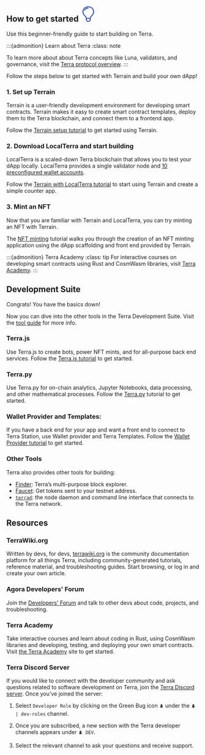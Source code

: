 ## How to get started <img src="/img/icon_innovation.svg" height="40px">

Use this beginner-friendly guide to start building on Terra. 

:::{admonition} Learn about Terra
:class: note

To learn more about about Terra concepts like Luna, validators, and governance, visit the [Terra protocol overview](../learn/protocol.md). 
:::


Follow the steps below to get started with Terrain and build your own dApp!

### 1. Set up Terrain

Terrain is a user-friendly development environment for developing smart contracts. Terrain makes it easy to create smart contract templates, deploy them to the Terra blockchain, and connect them to a frontend app.

Follow the [Terrain setup tutorial](terrain/initial-setup.md) to get started using Terrain. 

### 2. Download LocalTerra and start building

LocalTerra is a scaled-down Terra blockchain that allows you to test your dApp locally. LocalTerra provides a single validator node and [10 preconfigured wallet accounts](./how-to/localterra/accounts.md). 

Follow the [Terrain with LocalTerra tutorial](terrain/using-terrain-localterra.md) to start using Terrain and create a simple counter app. 

### 3. Mint an NFT

Now that you are familiar with Terrain and LocalTerra, you can try minting an NFT with Terrain. 

The [NFT minting](terrain/mint-an-nft.md) tutorial walks you through the creation of an NFT minting application using the dApp scaffolding and front end provided by Terrain. 

:::{admonition} Terra Academy
:class: tip
For interactive courses on developing smart contracts using Rust and CosmWasm libraries, visit [Terra Academy](https://academy.terra.money).
:::

## Development Suite

Congrats! You have the basics down! 

Now you can dive into the other tools in the Terra Development Suite. Visit the [tool guide](tools.md) for more info. 

### Terra<span/>.js

Use Terra<span/>.js to create bots, power NFT mints, and for all-purpose back end services. Follow the [Terra.js tutorial](terra-js/getting-started.md) to get started.

### Terra<span/>.py

Use Terra<span/>.py for on-chain analytics, Jupyter Notebooks, data processing, and other mathematical processes. Follow the [Terra.py](https://terra-money.github.io/terra.py/tutorial.html) tutorial to get started.
 
### Wallet Provider and Templates: 

If you have a back end for your app and want a front end to connect to Terra Station, use Wallet provider and Terra Templates. Follow the [Wallet Provider tutorial](./sdks/wallet-provider/wallet-provider-tutorial.md) to get started. 

### Other Tools

Terra also provides other tools for building:

- [Finder](https://finder.terra.money): Terra’s multi-purpose block explorer. 
- [Faucet](https://faucet.terra.money): Get tokens sent to your testnet address. 
- [`terrad`](./how-to/terrad/install-terrad.md): the node daemon and command line interface that connects to the Terra network. 

## Resources

### TerraWiki<span/>.org

Written by devs, for devs, [terrawiki.org](http://terrawiki.org) is the community documentation platform for all things Terra, including community-generated tutorials, reference material, and troubleshooting guides. Start browsing, or log in and create your own article.

### Agora Developers' Forum

Join the [Developers' Forum](https://agora.terra.money/c/developer/20) and talk to other devs about code, projects, and troubleshooting.

### Terra Academy

Take interactive courses and learn about coding in Rust, using CosmWasm libraries and developing, testing, and deploying your own smart contracts. Visit [the Terra Academy](https://academy.terra.money) site to get started.

### Terra Discord Server

If you would like to connect with the developer community and ask questions related to software development on Terra, join the [Terra Discord server](https://discord.com/invite/EuKCeGFb93). Once you've joined the server:

1.  Select `Developer Role` by clicking on the Green Bug icon `🪲` under the `🪲 | dev-roles` channel.

2. Once you are subscribed, a new section with the Terra developer channels appears under `🪲 DEV`. 

3. Select the relevant channel to ask your questions and receive support.
